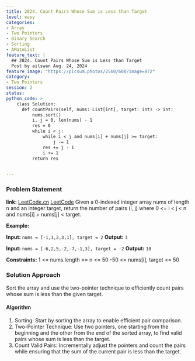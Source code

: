 ```yaml
---
title: 2824. Count Pairs Whose Sum is Less than Target
level: easy
categories:
- Array
- Two Pointers
- Binary Search
- Sorting
- AMateList
feature_text: |
  ## 2824. Count Pairs Whose Sum is Less than Target
  Post by ailswan Aug. 24, 2024
feature_image: "https://picsum.photos/2560/600?image=872"
category:
- Two Pointers
session: 2
status:  
python_code: >
    class Solution:
      def countPairs(self, nums: List[int], target: int) -> int:
          nums.sort()
          i, j = 0, len(nums) - 1
          res = 0
          while i < j:
              while i < j and nums[i] + nums[j] >= target:
                  j -= 1
              res += j - i
              i += 1
          return res
      

---
```


### Problem Statement
**link:**
[LeetCode.cn](https://leetcode.cn/problems/count-pairs-whose-sum-is-less-than-target/)
[LeetCode](https://leetcode.com/problems/count-pairs-whose-sum-is-less-than-target/)
Given a 0-indexed integer array nums of length n and an integer target, return the number of pairs (i, j) where 0 <= i < j < n and nums[i] + nums[j] < target.

**Example:**

**Input:** `nums = [-1,1,2,3,1], target = 2`
**Output:** `3`

**Input:** `nums = [-6,2,5,-2,-7,-1,3], target = -2`
**Output:** `10`


**Constraints:**
1 <= nums.length == n <= 50
-50 <= nums[i], target <= 50

### Solution Approach
Sort the array and use the two-pointer technique to efficiently count pairs whose sum is less than the given target.

#### Algorithm
1. Sorting: Start by sorting the array to enable efficient pair comparison.
2. Two-Pointer Technique: Use two pointers, one starting from the beginning and the other from the end of the sorted array, to find valid pairs whose sum is less than the target.
3. Count Valid Pairs: Incrementally adjust the pointers and count the pairs while ensuring that the sum of the current pair is less than the target.